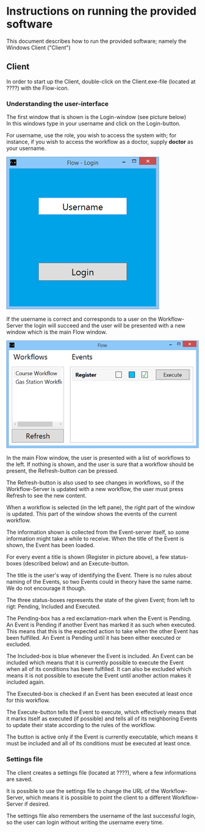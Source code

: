 # Instructions on running the provided software

This document describes how to run the provided software; namely the Windows Client ("Client")

## Client
In order to start up the Client, double-click on the Client.exe-file (located at \??\??) with the Flow-icon.

### Understanding the user-interface

The first window that is shown is the Login-window (see picture below)  
In this windows type in your username and click on the Login-button.

For username, use the role, you wish to access the system with; for instance, if you wish to access the workflow as a doctor, supply **doctor** as your username. 

![Client Login Window](ClientLogin.png)

If the username is correct and corresponds to a user on the Workflow-Server the login will succeed and the user will be presented with a new window which is the main Flow window.

![Client Main Window](ClientMainView.png)

In the main Flow window, the user is presented with a list of workflows to the left. If nothing is shown, and the user is sure that a workflow should be present, the Refresh-button can be pressed.

The Refresh-button is also used to see changes in workflows, so if the Workflow-Server is updated with a new workflow, the user must press Refresh to see the new content.

When a workflow is selected (in the left pane), the right part of the window is updated. This part of the window shows the events of the current workflow.

The information shown is collected from the Event-server itself, so some information might take a while to receive. When the title of the Event is shown, the Event has been loaded.

For every event a title is shown (Register in picture above), a few status-boxes (described below) and an Execute-button.

The title is the user's way of identifying the Event. There is no rules about naming of the Events, so two Events could in theory have the same name. We do not encourage it though.

The three status-boxes represents the state of the given Event; from left to rigt: Pending, Included and Executed.

The Pending-box has a red exclamation-mark when the Event is Pending. An Event is Pending if another Event has marked it as such when executed. This means that this is the expected action to take when the other Event has been fulfilled. An Event is Pending until it has been either executed or excluded.

The Included-box is blue whenever the Event is included. An Event can be included which means that it is currently possible to execute the Event when all of its conditions has been fulfilled. It can also be excluded which means it is not possible to execute the Event until another action makes it included again.

The Executed-box is checked if an Event has been executed at least once for this workflow.

The Execute-button tells the Event to execute, which effectively means that it marks itself as executed (if possible) and tells all of its neighboring Events to update their state according to the rules of the workflow.

The button is active only if the Event is currently executable, which means it must be included and all of its conditions must be executed at least once.

### Settings file
The client creates a settings file (located at \??\??), where a few informations are saved.

It is possible to use the settings file to change the URL of the Workflow-Server, which means it is possible to point the client to a different Workflow-Server if desired.

The settings file also remembers the username of the last successful login, so the user can login without writing the username every time.	
